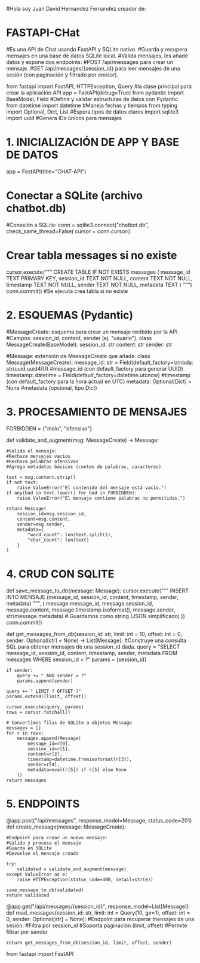
#Hola soy Juan David Hernandez Fernandez creador de:
# FASTAPI-CHat
#Es una API de Chat usando FastAPI y SQLite nativo.
#Guarda y recupera mensajes en una base de datos SQLite local.
#Valida mensajes, les añade datos y expone dos endpoints:
#POST /api/messages para crear un mensaje.
#GET /api/messages/{session_id} para leer mensajes de una sesión (con paginación y filtrado por emisor).

from fastapi import FastAPI, HTTPException, Query                                            #la clase principal para crear la aplicación API
app = FastAPI(debug=True)
from pydantic import BaseModel, Field                                                        #Definir y validar estructuras de datos con Pydantic   
from datetime import datetime                                                                #Maneja fechas y tiempos
from typing import Optional, Dict, List                                                      #Espera tipos de datos claros
import sqlite3
import uuid                                                                                  #Genera IDs únicos para mensajes

# 1. INICIALIZACIÓN DE APP Y BASE DE DATOS

app = FastAPI(title="CHAT-API")

# Conectar a SQLite (archivo chatbot.db)
#Conexión a SQLite:
conn = sqlite3.connect("chatbot.db", check_same_thread=False)
cursor = conn.cursor()

# Crear tabla messages si no existe
cursor.execute("""
CREATE TABLE IF NOT EXISTS messages (
    message_id TEXT PRIMARY KEY,
    session_id TEXT NOT NULL,
    content TEXT NOT NULL,
    timestamp TEXT NOT NULL,
    sender TEXT NOT NULL,
    metadata TEXT
)
""")
conn.commit()   #Se ejecuta crea tabla si no existe


# 2. ESQUEMAS (Pydantic)

#MessageCreate: esquema para crear un mensaje recibido por la API.
#Campos: session_id, content, sender (ej. "usuario").
class MessageCreate(BaseModel):
    session_id: str
    content: str
    sender: str  
    
#Message: extensión de MessageCreate que añade:
class Message(MessageCreate):
    message_id: str = Field(default_factory=lambda: str(uuid.uuid4())) #message_id (con default_factory para generar UUID)
    timestamp: datetime = Field(default_factory=datetime.utcnow)       #timestamp (con default_factory para la hora actual en UTC)
    metadata: Optional[Dict] = None                                    #metadata (opcional, tipo Dict)



# 3. PROCESAMIENTO DE MENSAJES


FORBIDDEN = {"malo", "ofensivo"}  

def validate_and_augment(msg: MessageCreate) -> Message:
    
    #Valida el mensaje:
    #Rechaza mensajes vacíos
    #Rechaza palabras ofensivas
    #Agrega metadatos básicos (conteo de palabras, caracteres)
    
    text = msg.content.strip()
    if not text:
        raise ValueError("El contenido del mensaje está vacío.")
    if any(bad in text.lower() for bad in FORBIDDEN):
        raise ValueError("El mensaje contiene palabras no permitidas.")

    return Message(
        session_id=msg.session_id,
        content=msg.content,
        sender=msg.sender,
        metadata={
            "word_count": len(text.split()),
            "char_count": len(text)
        }
    )


# 4. CRUD CON SQLITE


def save_message_to_db(message: Message):
    cursor.execute("""
        INSERT INTO MENSAJE (message_id, session_id, content, timestamp, sender, metadata)
    """, (
        message.message_id,
        message.session_id,
        message.content,
        message.timestamp.isoformat(),
        message.sender,
        str(message.metadata)  # Guardamos como string (JSON simplificado)
    ))
    conn.commit()

def get_messages_from_db(session_id: str, limit: int = 10, offset: int = 0, sender: Optional[str] = None) -> List[Message]:  #Construye una consulta SQL para obtener mensajes de una session_id dada.
    query = "SELECT message_id, session_id, content, timestamp, sender, metadata FROM messages WHERE session_id = ?"
    params = [session_id]

    if sender:
        query += " AND sender = ?"
        params.append(sender)

    query += " LIMIT ? OFFSET ?"
    params.extend([limit, offset])

    cursor.execute(query, params)
    rows = cursor.fetchall()

    # Convertimos filas de SQLite a objetos Message
    messages = []
    for r in rows:
        messages.append(Message(
            message_id=r[0],
            session_id=r[1],
            content=r[2],
            timestamp=datetime.fromisoformat(r[3]),
            sender=r[4],
            metadata=eval(r[5]) if r[5] else None
        ))
    return messages


# 5. ENDPOINTS


@app.post("/api/messages", response_model=Message, status_code=201)
def create_message(message: MessageCreate):
    
    #Endpoint para crear un nuevo mensaje:
    #Valida y procesa el mensaje
    #Guarda en SQLite
    #Devuelve el mensaje creado
    
    try:
        validated = validate_and_augment(message)
    except ValueError as e:
        raise HTTPException(status_code=400, detail=str(e))

    save_message_to_db(validated)
    return validated


@app.get("/api/messages/{session_id}", response_model=List[Message])
def read_messages(session_id: str,
                  limit: int = Query(10, ge=1),
                  offset: int = 0,
                  sender: Optional[str] = None):
    #Endpoint para recuperar mensajes de una sesión:
    #Filtra por session_id
    #Soporta paginación (limit, offset)
    #Permite filtrar por sender
    
    return get_messages_from_db(session_id, limit, offset, sender)

from fastapi import FastAPI
